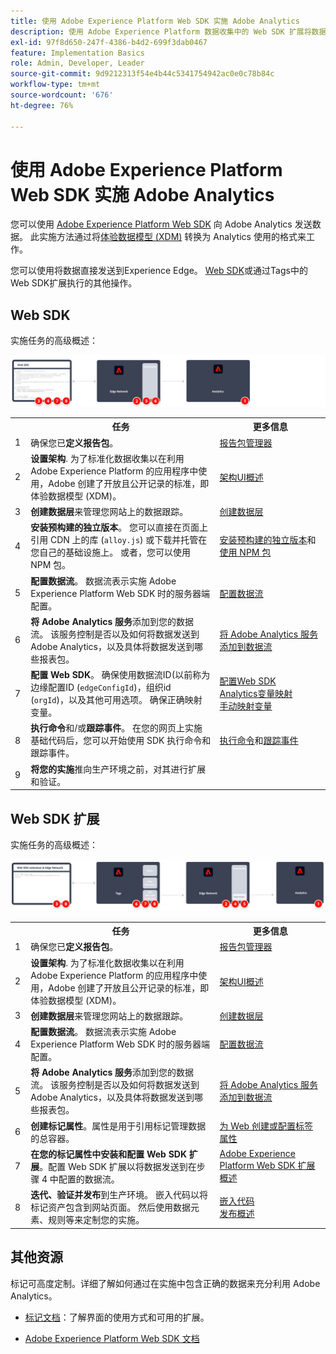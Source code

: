 ```yaml
---
title: 使用 Adobe Experience Platform Web SDK 实施 Adobe Analytics
description: 使用 Adobe Experience Platform 数据收集中的 Web SDK 扩展将数据发送到 Adobe Analytics。
exl-id: 97f8d650-247f-4386-b4d2-699f3dab0467
feature: Implementation Basics
role: Admin, Developer, Leader
source-git-commit: 9d9212313f54e4b44c5341754942ac0e0c78b84c
workflow-type: tm+mt
source-wordcount: '676'
ht-degree: 76%

---
```


# 使用 Adobe Experience Platform Web SDK 实施 Adobe Analytics

您可以使用 [Adobe Experience Platform Web SDK](https://experienceleague.adobe.com/docs/experience-platform/tags/extensions/client/sdk/overview.html) 向 Adobe Analytics 发送数据。 此实施方法通过将[体验数据模型 (XDM)](https://experienceleague.adobe.com/docs/experience-platform/xdm/home.html?lang=zh-Hans) 转换为 Analytics 使用的格式来工作。

您可以使用将数据直接发送到Experience Edge。 [Web SDK](https://experienceleague.adobe.com/docs/experience-platform/tags/extensions/client/web-sdk/overview.html?lang=en)或通过Tags中的Web SDK扩展执行的其他操作。

## Web SDK

实施任务的高级概述：

![如何使用Web SDK工作流实施Adobe Analytics，如本节所述。](../../assets/websdk-annotated.png)

<table style="width:100%">

<tr>
<th style="width:5%"></th><th style="width:60%"><b>任务</b></th><th style="width:35%"><b>更多信息</b></th>
</tr>

<tr>
<td>1</td>
<td>确保您已<b>定义报告包</b>。</td>
<td><a href="../../../admin/admin/c-manage-report-suites/report-suites-admin.md">报告包管理器</a></td>
</tr>

<tr>
<td>2</td>
<td><b>设置架构</b>. 为了标准化数据收集以在利用 Adobe Experience Platform 的应用程序中使用，Adobe 创建了开放且公开记录的标准，即体验数据模型 (XDM)。</td>
<td><a href="https://experienceleague.adobe.com/docs/experience-platform/xdm/ui/overview.html?lang=zh-Hans">架构UI概述</a></td>
</tr>

<tr>
<td>3</td>
<td><b>创建数据层</b>来管理您网站上的数据跟踪。</td>
<td><a href="../../prepare/data-layer.md">创建数据层</a></td>
</tr>

<tr>
<td> 4</td>
<td><b>安装预构建的独立版本</b>。 您可以直接在页面上引用 CDN 上的库 (<code>alloy.js</code>) 或下载并托管在您自己的基础设施上。 或者，您可以使用 NPM 包。</td>
<td><a href="https://experienceleague.adobe.com/docs/experience-platform/edge/fundamentals/installing-the-sdk.html?lang=zh-Hans#option-2%3A-installing-the-prebuilt-standalone-version">安装预构建的独立版本</a>和<a href="https://experienceleague.adobe.com/docs/experience-platform/edge/fundamentals/installing-the-sdk.html?lang=zh-Hans#option-3%3A-using-the-npm-package">使用 NPM 包</a></td>
</tr>

<tr>
<td>5</td>
<td><b>配置数据流</b>。 数据流表示实施 Adobe Experience Platform Web SDK 时的服务器端配置。</td>
<td><a href="https://experienceleague.adobe.com/docs/experience-platform/edge/datastreams/configure.html?lang=zh-Hans">配置数据流<a></td> 
</tr>

<td>6</td>
<td><b>将 Adobe Analytics 服务</b>添加到您的数据流。 该服务控制是否以及如何将数据发送到Adobe Analytics，以及具体将数据发送到哪些报表包。</td>
<td><a href="https://experienceleague.adobe.com/docs/experience-platform/edge/datastreams/configure.html?lang=zh-Hans#analytics">将 Adobe Analytics 服务添加到数据流</a></td>
</tr>

<tr>
<td>7</td>
<td><b>配置 Web SDK</b>。 确保使用数据流ID(以前称为边缘配置ID (<code>edgeConfigId</code>)，组织id (<code>orgId</code>)，以及其他可用选项。 确保正确映射变量。 </td>
<td><a href="https://experienceleague.adobe.com/docs/experience-platform/edge/fundamentals/configuring-the-sdk.html?lang=zh-Hans">配置Web SDK</a><br/><a href="https://experienceleague.adobe.com/docs/analytics/implementation/aep-edge/variable-mapping.html?lang=en">Analytics变量映射</a><br/><a href="https://experienceleague.adobe.com/docs/analytics/implementation/aep-edge/variable-mapping.html?lang=en">手动映射变量</a></td>
</tr>

<tr>
<td>8</td>
<td><b>执行命令</b>和/或<b>跟踪事件</b>。 在您的网页上实施基础代码后，您可以开始使用 SDK 执行命令和跟踪事件。
</td>
<td><a href="https://experienceleague.adobe.com/docs/experience-platform/edge/fundamentals/executing-commands.html?lang=zh-Hans">执行命令</a>和<a href="https://experienceleague.adobe.com/docs/experience-platform/edge/fundamentals/tracking-events.html?lang=zh-Hans">跟踪事件</a></td>
</tr>

<tr>
<td>9</td><td><b>将您的实施</b>推向生产环境之前，对其进行扩展和验证。</td><td></td> 
</tr>
</table>


## Web SDK 扩展

实施任务的高级概述：

![如何使用Web SDK扩展工作流实施Adobe Analytics，如本节所述。](../../assets/websdk-extension-annotated.png)

<table style="width:100%">

<tr>
<th style="width:5%"></th><th style="width:60%"><b>任务</b></th><th style="width:35%"><b>更多信息</b></th>
</tr>

<tr>
<td>1</td>
<td>确保您已<b>定义报告包</b>。</td>
<td><a href="../../../admin/admin/c-manage-report-suites/report-suites-admin.md">报告包管理器</a></td>
</tr>

<tr>
<td>2</td>
<td><b>设置架构</b>. 为了标准化数据收集以在利用 Adobe Experience Platform 的应用程序中使用，Adobe 创建了开放且公开记录的标准，即体验数据模型 (XDM)。</td>
<td><a href="https://experienceleague.adobe.com/docs/experience-platform/xdm/ui/overview.html?lang=zh-Hans">架构UI概述</a></td>
</tr>

<tr>
<td>3</td>
<td><b>创建数据层</b>来管理您网站上的数据跟踪。</td>
<td><a href="../../prepare/data-layer.md">创建数据层</a></td>
</tr>

<tr>
<td>4</td>
<td><b>配置数据流</b>。 数据流表示实施 Adobe Experience Platform Web SDK 时的服务器端配置。</td>
<td><a href="https://experienceleague.adobe.com/docs/experience-platform/edge/datastreams/configure.html?lang=zh-Hans">配置数据流<a></td> 
</tr>

<tr>
<td>5</td> 
<td><b>将 Adobe Analytics 服务</b>添加到您的数据流。 该服务控制是否以及如何将数据发送到Adobe Analytics，以及具体将数据发送到哪些报表包。</td>
<td><a href="https://experienceleague.adobe.com/docs/experience-platform/edge/datastreams/configure.html?lang=zh-Hans#analytics">将 Adobe Analytics 服务添加到数据流</a></td>
</tr>

<tr>
<td>6</td>
<td><b>创建标记属性</b>。属性是用于引用标记管理数据的总容器。</td>
<td><a href="https://experienceleague.adobe.com/docs/experience-platform/tags/admin/companies-and-properties.html?lang=zh-Hans#for-web">为 Web 创建或配置标签属性</a></td>
</tr>

<tr>
<td>7</td> 
<td><b>在您的标记属性中安装和配置 Web SDK 扩展</b>。配置 Web SDK 扩展以将数据发送到在步骤 4 中配置的数据流。</td>
<td><a href="https://experienceleague.adobe.com/docs/experience-platform/tags/extensions/client/sdk/overview.html?lang=zh-Hans">Adobe Experience Platform Web SDK 扩展概述</a></td>
</tr>

<tr>
<td>8</td>
<td><b>迭代、验证并发布</b>到生产环境。 嵌入代码以将标记资产包含到网站页面。 然后使用数据元素、规则等来定制您的实施。</td>
<td><a href="https://experienceleague.adobe.com/docs/experience-platform/tags/publish/environments/environments.html?lang=en#embed-code">嵌入代码</a><br/><a href="https://experienceleague.adobe.com/docs/experience-platform/tags/publish/overview.html?lang=zh-Hans">发布概述</a></td>
</tr>

</table>


## 其他资源

标记可高度定制。详细了解如何通过在实施中包含正确的数据来充分利用 Adobe Analytics。

- [标记文档](https://experienceleague.adobe.com/docs/experience-platform/tags/home.html#?lang=zh-Hans)：了解界面的使用方式和可用的扩展。

- [Adobe Experience Platform Web SDK 文档](https://experienceleague.adobe.com/docs/web-sdk.html?lang=zh-Hans)
